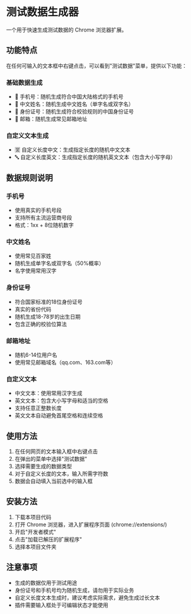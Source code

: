 # 测试数据生成器

一个用于快速生成测试数据的 Chrome 浏览器扩展。

## 功能特点

在任何可输入的文本框中右键点击，可以看到"测试数据"菜单，提供以下功能：

### 基础数据生成
- 📱 手机号：随机生成符合中国大陆格式的手机号
- 👤 中文姓名：随机生成中文姓名（单字名或双字名）
- 🎫 身份证号：随机生成符合校验规则的中国身份证号
- 📧 邮箱：随机生成常见邮箱地址

### 自定义文本生成
- 🈺 自定义长度中文：生成指定长度的随机中文文本
- 🔤 自定义长度英文：生成指定长度的随机英文文本（包含大小写字母）

## 数据规则说明

### 手机号
- 使用真实的手机号段
- 支持所有主流运营商号段
- 格式：1xx + 8位随机数字

### 中文姓名
- 使用常见百家姓
- 随机生成单字名或双字名（50%概率）
- 名字使用常用汉字

### 身份证号
- 符合国家标准的18位身份证号
- 真实的省份代码
- 随机生成18-78岁的出生日期
- 包含正确的校验位算法

### 邮箱地址
- 随机6-14位用户名
- 使用常见邮箱域名（qq.com、163.com等）

### 自定义文本
- 中文文本：使用常用汉字生成
- 英文文本：包含大小写字母和适当的空格
- 支持任意正整数长度
- 英文文本自动避免首尾空格和连续空格

## 使用方法

1. 在任何网页的文本输入框中右键点击
2. 在弹出的菜单中选择"测试数据"
3. 选择需要生成的数据类型
4. 对于自定义长度的文本，输入所需字符数
5. 数据会自动填入当前选中的输入框

## 安装方法

1. 下载本项目代码
2. 打开 Chrome 浏览器，进入扩展程序页面 (chrome://extensions/)
3. 开启"开发者模式"
4. 点击"加载已解压的扩展程序"
5. 选择本项目文件夹

## 注意事项

- 生成的数据仅用于测试用途
- 身份证号和手机号均为随机生成，请勿用于实际业务
- 自定义长度文本生成时，建议考虑实际需求，避免生成过长文本
- 插件需要输入框处于可编辑状态才能使用 